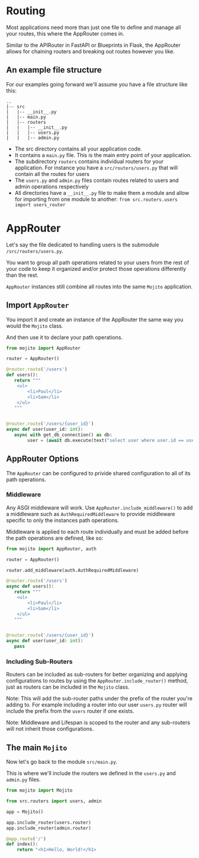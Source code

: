 # Routing

Most applications need more than just one file to define and manage all your routes, this where the AppRouter comes in.

Similar to the APIRouter in FastAPI or Blueprints in Flask, the AppRouter allows for chaining routers and breaking out routes however you like. 

## An example file structure
For our examples going forward we'll assume you have a file structure like this:
```
..
|-- src
|	|-- __init__.py
|	|-- main.py
|	|-- routers
|	|	|-- __init__.py
|	|	|-- users.py
|	|	|-- admin.py
```

* The src directory contains all your application code.
* It contains a `main.py` file. This is the main entry point of your application.
* The subdirectory `routers` contains individual routers for your application. For instance you have a `src/routers/users.py` that will contain all the routes for users
* The `users.py` and `admin.py` files contain routes related to users and admin operations respectively
* All directories have a `__init__.py` file to make them a module and allow for importing from one module to another: `from src.routers.users import users_router`


# AppRouter
Let's say the file dedicated to handling users is the submodule `/src/routers/users.py`.

You want to group all path operations related to your users from the rest of your code to keep it organized and/or protect those operations differently than the rest.

`AppRouter` instances still combine all routes into the same `Mojito` application.

## Import `AppRouter`
You import it and create an instance of the AppRouter the same way you would the `Mojito` class.

And then use it to declare your path operations.

```py title="src/routers/users.py"
from mojito import AppRouter

router = AppRouter()

@router.route('/users')
def users():
   return """
	<ul>
		<li>Paul</li>
		<li>Sam</li>
	</ul>
   """


@router.route('/users/{user_id}')
async def user(user_id: int):
   async with get_db_connection() as db:
		user = (await db.execute(text("select user where user.id == user_id"))).scalars().one()
```

## AppRouter Options
The `AppRouter` can be configured to privide shared configuration to all of its path operations.

### Middleware
Any ASGI middleware will work. Use `AppRouter.include_middleware()` to add a middleware such as `AuthRequiredMiddleware` to provide middleware specific to only the instances path operations.

Middleware is applied to each route individually and must be added before the path operations are defined, like so:

```py title="src/routers/users.py"
from mojito import AppRouter, auth

router = AppRouter()

router.add_middleware(auth.AuthRequiredMiddleware)

@router.route('/users')
async def users():
   return """
	<ul>
		<li>Paul</li>
		<li>Sam</li>
	</ul>
   """


@router.route('/users/{user_id}')
async def user(user_id: int):
   pass
```

### Including Sub-Routers
Routers can be included as sub-routers for better organizing and applying configurations to routes by using the `AppRouter.include_router()` method, just as routers can be included in the `Mojito` class.

Note: This will add the sub-router paths under the prefix of the router you're adding to. For example including a router into our user `users.py` router will include the prefix from the `users` router if one exists.

Note: Middleware and Lifespan is scoped to the router and any sub-routers will not inherit those configurations.

## The main `Mojito`
Now let's go back to the module `src/main.py`.

This is where we'll include the routers we defined in the `users.py` and `admin.py` files.

```py title="src.main.py"
from mojito import Mojito

from src.routers import users, admin

app = Mojito()

app.include_router(users.router)
app.include_router(admin.router)

@app.route('/')
def index():
	return "<h1>Hello, World!</h1>
```

